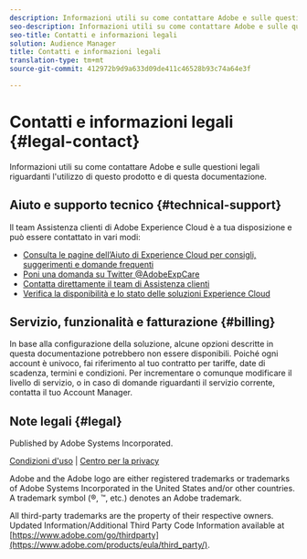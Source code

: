 ```yaml
---
description: Informazioni utili su come contattare Adobe e sulle questioni legali riguardanti l'utilizzo di questo prodotto e di questa documentazione.
seo-description: Informazioni utili su come contattare Adobe e sulle questioni legali riguardanti l'utilizzo di questo prodotto e di questa documentazione.
seo-title: Contatti e informazioni legali
solution: Audience Manager
title: Contatti e informazioni legali
translation-type: tm+mt
source-git-commit: 412972b9d9a633d09de411c46528b93c74a64e3f

---
```



# Contatti e informazioni legali {#legal-contact}

Informazioni utili su come contattare Adobe e sulle questioni legali riguardanti l&#39;utilizzo di questo prodotto e di questa documentazione.

## Aiuto e supporto tecnico {#technical-support}

Il team Assistenza clienti di Adobe Experience Cloud è a tua disposizione e può essere contattato in vari modi:

* [Consulta le pagine dell’Aiuto di Experience Cloud per consigli, suggerimenti e domande frequenti](https://helpx.adobe.com/support.ec.html)
* [Poni una domanda su Twitter @AdobeExpCare](https://twitter.com/AdobeExpCare)
* [Contatta direttamente il team di Assistenza clienti](https://helpx.adobe.com/it/contact/enterprise-support.ec.html)
* [Verifica la disponibilità e lo stato delle soluzioni Experience Cloud](https://status.adobe.com/)

## Servizio, funzionalità e fatturazione {#billing}

In base alla configurazione della soluzione, alcune opzioni descritte in questa documentazione potrebbero non essere disponibili. Poiché ogni account è univoco, fai riferimento al tuo contratto per tariffe, date di scadenza, termini e condizioni. Per incrementare o comunque modificare il livello di servizio, o in caso di domande riguardanti il servizio corrente, contatta il tuo Account Manager.

## Note legali {#legal}

Published by Adobe Systems Incorporated.

[Condizioni d&#39;uso](https://www.adobe.com/legal/terms.html) | [Centro per la privacy](https://www.adobe.com/privacy.html)

Adobe and the Adobe logo are either registered trademarks or trademarks of Adobe Systems Incorporated in the United States and/or other countries. A trademark symbol (®, ™, etc.) denotes an Adobe trademark.

All third-party trademarks are the property of their respective owners. Updated Information/Additional Third Party Code Information available at [https://www.adobe.com/go/thirdparty](https://www.adobe.com/products/eula/third_party/).
